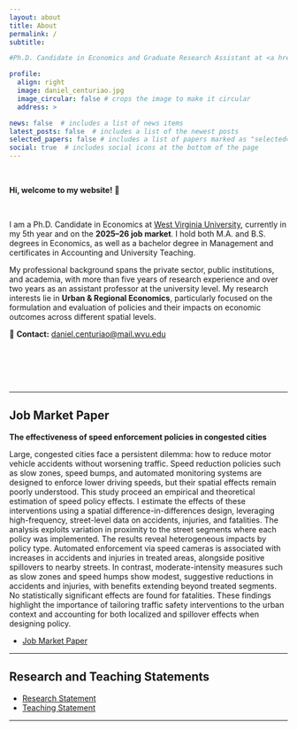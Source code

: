 ```yaml
---
layout: about
title: About
permalink: /
subtitle: 

#Ph.D. Candidate in Economics and Graduate Research Assistant at <a href='https://rri.wvu.edu/'>Regional Research Institute - RRI</a>.

profile:
  align: right
  image: daniel_centuriao.jpg
  image_circular: false # crops the image to make it circular
  address: >

news: false  # includes a list of news items
latest_posts: false  # includes a list of the newest posts
selected_papers: false # includes a list of papers marked as "selected={true}"
social: true  # includes social icons at the bottom of the page
---
```



<br> 

**Hi, welcome to my website!** 👋  

<br> 

I am a Ph.D. Candidate in Economics at [West Virginia University](https://www.wvu.edu/), currently in my 5th year and on the **2025–26 job market**. I hold both M.A. and B.S. degrees in Economics, as well as a bachelor degree in Management and certificates in Accounting and University Teaching.  

My professional background spans the private sector, public institutions, and academia, with more than five years of research experience and over two years as an assistant professor at the university level. My research interests lie in **Urban & Regional Economics**, particularly focused on the formulation and evaluation of policies and their impacts on economic outcomes across different spatial levels.

📩 **Contact:** [daniel.centuriao@mail.wvu.edu](mailto:daniel.centuriao@mail.wvu.edu)

<!-- 🔗 **LinkedIn:** [https://www.linkedin.com/in/daniel-centuriao-0b9571113](https://www.linkedin.com/in/daniel-centuriao-0b9571113) -->

<br><br>   <!-- adds empty vertical space -->
<br><br>

---

## Job Market Paper  

**The effectiveness of speed enforcement policies in congested cities**

Large, congested cities face a persistent dilemma: how to reduce motor vehicle accidents without worsening traffic. Speed reduction policies such as slow zones, speed bumps, and automated monitoring systems are designed to enforce lower driving speeds, but their spatial effects remain poorly understood. This study proceed an empirical and theoretical estimation of speed policy effects. I estimate the effects of these interventions using a spatial difference-in-differences design, leveraging high-frequency, street-level data on accidents, injuries, and fatalities. The analysis exploits variation in proximity to the street segments where each policy was implemented. The results reveal heterogeneous impacts by policy type. Automated enforcement via speed cameras is associated with increases in accidents and injuries in treated areas, alongside positive spillovers to nearby streets. In contrast, moderate-intensity measures such as slow zones and speed humps show modest, suggestive reductions in accidents and injuries, with benefits extending beyond treated segments. No statistically significant effects are found for fatalities. These findings highlight the importance of tailoring traffic safety interventions to the urban context and accounting for both localized and spillover effects when designing policy.

<ul class="doc-links">
  <li>
    <a class="doc-link"
       href="{{ '/assets/pdf/jmp.pdf' | relative_url }}"
       download="Daniel_Centuriao_JMP.pdf">
      <span>Job Market Paper</span>
      <i class="fas fa-file-pdf"></i>
    </a>
  </li>
</ul>


---

## Research and Teaching Statements

<ul class="doc-links">
  <li>
    <a class="doc-link"
       href="{{ '/assets/pdf/Research_Statement.pdf' | relative_url }}"
       download="Daniel_Centuriao_Research_Statement.pdf">
      <span>Research Statement</span>
      <i class="fas fa-file-pdf"></i>
    </a>
  </li>
  <li>
    <a class="doc-link"
       href="{{ '/assets/pdf/Teaching_Statement.pdf' | relative_url }}"
       download="Daniel_Centuriao_Teaching_Statement.pdf">
      <span>Teaching Statement</span>
      <i class="fas fa-file-pdf"></i>
    </a>
  </li>
</ul>


---